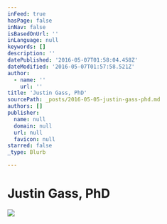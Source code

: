 ```yaml
---
inFeed: true
hasPage: false
inNav: false
isBasedOnUrl: ''
inLanguage: null
keywords: []
description: ''
datePublished: '2016-05-07T01:58:04.458Z'
dateModified: '2016-05-07T01:57:58.521Z'
author:
  - name: ''
    url: ''
title: 'Justin Gass, PhD'
sourcePath: _posts/2016-05-05-justin-gass-phd.md
authors: []
publisher:
  name: null
  domain: null
  url: null
  favicon: null
starred: false
_type: Blurb

---
```

# Justin Gass, PhD
![](https://the-grid-user-content.s3-us-west-2.amazonaws.com/9f162c02-1175-4dfa-b2e8-31dd1373f5cd.jpg)
